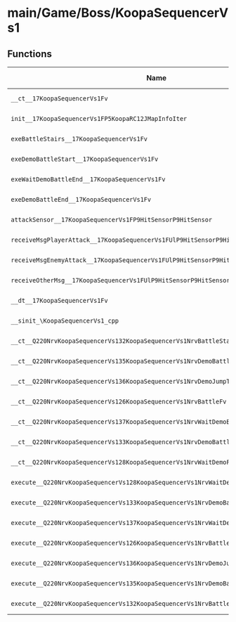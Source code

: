 # main/Game/Boss/KoopaSequencerVs1

## Functions

| Name | Address | Match % |
|------|---------|---------|
| `__ct__17KoopaSequencerVs1Fv` | `0x80061CFC` | :x: (0.0%) |
| `init__17KoopaSequencerVs1FP5KoopaRC12JMapInfoIter` | `0x80061D50` | :x: (0.0%) |
| `exeBattleStairs__17KoopaSequencerVs1Fv` | `0x80061E60` | :x: (0.0%) |
| `exeDemoBattleStart__17KoopaSequencerVs1Fv` | `0x80061F14` | :x: (0.0%) |
| `exeWaitDemoBattleEnd__17KoopaSequencerVs1Fv` | `0x80061FBC` | :x: (0.0%) |
| `exeDemoBattleEnd__17KoopaSequencerVs1Fv` | `0x80062044` | :x: (0.0%) |
| `attackSensor__17KoopaSequencerVs1FP9HitSensorP9HitSensor` | `0x80062134` | :x: (0.0%) |
| `receiveMsgPlayerAttack__17KoopaSequencerVs1FUlP9HitSensorP9HitSensor` | `0x8006219C` | :x: (0.0%) |
| `receiveMsgEnemyAttack__17KoopaSequencerVs1FUlP9HitSensorP9HitSensor` | `0x80062240` | :x: (0.0%) |
| `receiveOtherMsg__17KoopaSequencerVs1FUlP9HitSensorP9HitSensor` | `0x80062248` | :x: (0.0%) |
| `__dt__17KoopaSequencerVs1Fv` | `0x800622C0` | :x: (0.0%) |
| `__sinit_\KoopaSequencerVs1_cpp` | `0x8006231C` | :x: (0.0%) |
| `__ct__Q220NrvKoopaSequencerVs132KoopaSequencerVs1NrvBattleStairsFv` | `0x80062370` | :x: (0.0%) |
| `__ct__Q220NrvKoopaSequencerVs135KoopaSequencerVs1NrvDemoBattleStartFv` | `0x80062380` | :x: (0.0%) |
| `__ct__Q220NrvKoopaSequencerVs136KoopaSequencerVs1NrvDemoJumpToPlanetFv` | `0x80062390` | :x: (0.0%) |
| `__ct__Q220NrvKoopaSequencerVs126KoopaSequencerVs1NrvBattleFv` | `0x800623A0` | :x: (0.0%) |
| `__ct__Q220NrvKoopaSequencerVs137KoopaSequencerVs1NrvWaitDemoBattleEndFv` | `0x800623B0` | :x: (0.0%) |
| `__ct__Q220NrvKoopaSequencerVs133KoopaSequencerVs1NrvDemoBattleEndFv` | `0x800623C0` | :x: (0.0%) |
| `__ct__Q220NrvKoopaSequencerVs128KoopaSequencerVs1NrvWaitDemoFv` | `0x800623D0` | :x: (0.0%) |
| `execute__Q220NrvKoopaSequencerVs128KoopaSequencerVs1NrvWaitDemoCFP5Spine` | `0x800623E0` | :x: (0.0%) |
| `execute__Q220NrvKoopaSequencerVs133KoopaSequencerVs1NrvDemoBattleEndCFP5Spine` | `0x800623E4` | :x: (0.0%) |
| `execute__Q220NrvKoopaSequencerVs137KoopaSequencerVs1NrvWaitDemoBattleEndCFP5Spine` | `0x800623EC` | :x: (0.0%) |
| `execute__Q220NrvKoopaSequencerVs126KoopaSequencerVs1NrvBattleCFP5Spine` | `0x800623F4` | :x: (0.0%) |
| `execute__Q220NrvKoopaSequencerVs136KoopaSequencerVs1NrvDemoJumpToPlanetCFP5Spine` | `0x80062404` | :x: (0.0%) |
| `execute__Q220NrvKoopaSequencerVs135KoopaSequencerVs1NrvDemoBattleStartCFP5Spine` | `0x80062414` | :x: (0.0%) |
| `execute__Q220NrvKoopaSequencerVs132KoopaSequencerVs1NrvBattleStairsCFP5Spine` | `0x8006241C` | :x: (0.0%) |